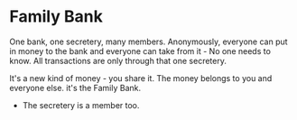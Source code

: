 # Family Bank

One bank, one secretery, many members. Anonymously, everyone can put in money to the bank and everyone can take from it - No one needs to know. All transactions are only through that one secretery. 

It's a new kind of money - you share it. The money belongs to you and everyone else. it's the Family Bank.

- The secretery is a member too.